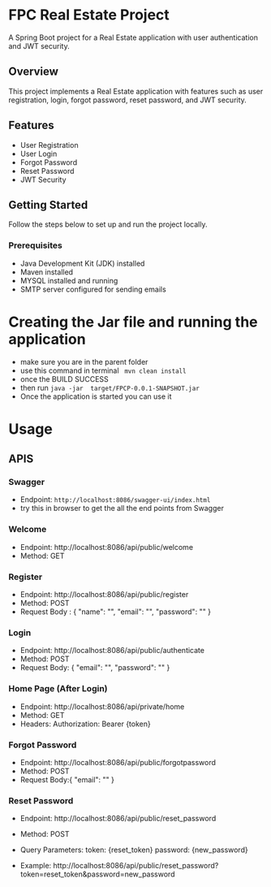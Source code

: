 # FPC Real Estate Project

A Spring Boot project for a Real Estate application with user authentication and JWT security.

## Overview

This project implements a Real Estate application with features such as user registration, login, forgot password, reset password, and JWT security.

## Features

- User Registration
- User Login
- Forgot Password
- Reset Password
- JWT Security

## Getting Started

Follow the steps below to set up and run the project locally.

### Prerequisites

- Java Development Kit (JDK) installed
- Maven installed
- MYSQL installed and running
- SMTP server configured for sending emails

# Creating the Jar file and running the application

- make sure you are in the parent folder
- use this command in terminal ` mvn clean install`
- once the BUILD SUCCESS
- then run `java -jar  target/FPCP-0.0.1-SNAPSHOT.jar`
- Once the application is started you can use it

# Usage

## APIS
### Swagger

- Endpoint: `http://localhost:8086/swagger-ui/index.html`
- try this in browser to get the all the end points from Swagger

### Welcome

- Endpoint: http://localhost:8086/api/public/welcome
- Method: GET

### Register

- Endpoint: http://localhost:8086/api/public/register
- Method: POST
- Request Body : {
  "name": "",
  "email": "",
  "password": ""
  }

### Login

- Endpoint: http://localhost:8086/api/public/authenticate
- Method: POST
- Request Body: {
  "email": "",
  "password": ""
  }

### Home Page (After Login)

- Endpoint: http://localhost:8086/api/private/home
- Method: GET
- Headers: Authorization: Bearer {token}

### Forgot Password
- Endpoint: http://localhost:8086/api/public/forgotpassword
- Method: POST
- Request Body:{
                  "email": ""
              }

### Reset Password

- Endpoint: http://localhost:8086/api/public/reset_password
- Method: POST
- Query Parameters:
  token: {reset_token}
  password: {new_password}

- Example: http://localhost:8086/api/public/reset_password?token=reset_token&password=new_password
